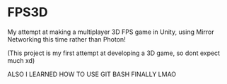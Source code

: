 # FPS3D
My attempt at making a multiplayer 3D FPS game in Unity, using Mirror Networking this time rather than Photon!

(This project is my first attempt at developing a 3D game, so dont expect much xd)

ALSO I LEARNED HOW TO USE GIT BASH FINALLY LMAO
